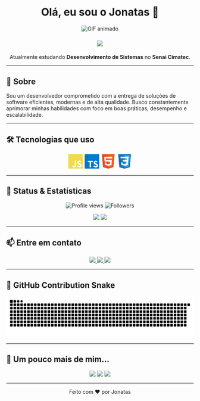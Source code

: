 <h1 align="center">Olá, eu sou o Jonatas 👋</h1>

<p align="center">
  <img src="https://media.giphy.com/media/jTNG3RF6EwbkpD4LZx/giphy.gif" width="100" alt="GIF animado" />
</p>

<h3 align="center">
  <img src="https://readme-typing-svg.herokuapp.com/?lines=Desenvolvedor+apaixonado+por+tecnologia;Buscando+novos+desafios+sempre;Bem-vindo+ao+meu+perfil!&center=true&size=20&width=600">
</h3>

<p align="center">
  Atualmente estudando <strong>Desenvolvimento de Sistemas</strong> no <strong>Senai Cimatec</strong>.
</p>

---

## 💼 Sobre

Sou um desenvolvedor comprometido com a entrega de soluções de software eficientes, modernas e de alta qualidade. Busco constantemente aprimorar minhas habilidades com foco em boas práticas, desempenho e escalabilidade.

---

## 🛠️ Tecnologias que uso

<p align="center">
  <img height="40" width="40" src="https://raw.githubusercontent.com/devicons/devicon/master/icons/javascript/javascript-plain.svg" alt="JavaScript"/>
  <img height="40" width="40" src="https://raw.githubusercontent.com/devicons/devicon/master/icons/typescript/typescript-plain.svg" alt="TypeScript"/>
  <img height="40" width="40" src="https://raw.githubusercontent.com/devicons/devicon/master/icons/html5/html5-original.svg" alt="HTML5"/>
  <img height="40" width="40" src="https://raw.githubusercontent.com/devicons/devicon/master/icons/css3/css3-original.svg" alt="CSS3"/>
</p>

---

## 🚀 Status & Estatísticas

<p align="center">
  <img src="https://komarev.com/ghpvc/?username=Jonatasgit23&style=for-the-badge&color=blue" alt="Profile views" />
  <img src="https://img.shields.io/github/followers/Jonatasgit23?style=for-the-badge&color=lightblue" alt="Followers" />
</p>

<p align="center">
  <img width="420" src="https://github-readme-stats.vercel.app/api?username=Jonatasgit23&show_icons=true&theme=merko&include_all_commits=true&count_private=true"/>
  <img width="420" src="https://github-readme-stats.vercel.app/api/top-langs/?username=Jonatasgit23&layout=compact&langs_count=10&theme=merko"/>
</p>

---

## 📫 Entre em contato

<p align="center">
  <a href="https://instagram.com/jona.tas879" target="_blank">
    <img src="https://img.shields.io/badge/-Instagram-%23E4405F?style=for-the-badge&logo=instagram&logoColor=white">
  </a>
  <a href="mailto:jonatas12072000@gmail.com">
    <img src="https://img.shields.io/badge/-Gmail-%23333?style=for-the-badge&logo=gmail&logoColor=white">
  </a>
  <a href="https://www.linkedin.com/in/jonatas-de-jesus-muniz-4683972b2/" target="_blank">
    <img src="https://img.shields.io/badge/-LinkedIn-%230077B5?style=for-the-badge&logo=linkedin&logoColor=white">
  </a>
</p>

---

## 🐍 GitHub Contribution Snake

<div align="center">
  <img alt="github contribution grid snake animation" src="https://raw.githubusercontent.com/Jonatasgit23/Jonatasgit23/output/github-contribution-grid-snake-dark.svg?palette=github-dark" />
</div>

---

## 🌟 Um pouco mais de mim...

<p align="center">
  <img src="https://media.giphy.com/media/13HgwGsXF0aiGY/giphy.gif" width="200" />
  <img src="https://media.giphy.com/media/L8K62iTDkzGX6/giphy.gif" width="200" />
  <img src="https://media.giphy.com/media/3o7aCVpTrIEbJYZRep/giphy.gif" width="200" />
</p>

---

<p align="center">
  Feito com ❤️ por Jonatas
</p>

